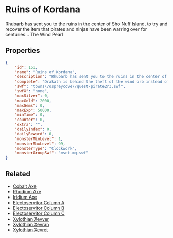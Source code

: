 # Ruins of Kordana

Rhubarb has sent you to the ruins in the center of Sho Nuff Island, to try and recover the item that pirates and ninjas have been warring over for centuries... The Wind Pearl

## Properties

```json
{
    "id": 151,
    "name": "Ruins of Kordana",
    "description": "Rhubarb has sent you to the ruins in the center of Sho Nuff Island, to try and recover the item that pirates and ninjas have been warring over for centuries... The Wind Pearl",
    "complete": "Drakath is behind the theft of the wind orb instead of the ninjas! The ruins are, in reality, the remains of a giant fighting machine! Things on Sho Nuff Island are not at all what they seem.",
    "swf": "towns\/ospreycove\/quest-pirate2r3.swf",
    "swfX": "none",
    "maxSilver": 0,
    "maxGold": 2000,
    "maxGems": 0,
    "maxExp": 50000,
    "minTime": 0,
    "counter": 0,
    "extra": "",
    "dailyIndex": 0,
    "dailyReward": 0,
    "monsterMinLevel": 1,
    "monsterMaxLevel": 99,
    "monsterType": "Clockwork",
    "monsterGroupSwf": "mset-mq.swf"
}
```

## Related

- [Cobalt Axe](../items/1016-cobalt-axe.md)
- [Rhodium Axe](../items/1017-rhodium-axe.md)
- [Iridium Axe](../items/1018-iridium-axe.md)
- [Electoservitor Column A](../items/1019-electoservitor-column-a.md)
- [Electoservitor Column B](../items/1020-electoservitor-column-b.md)
- [Electoservitor Column C](../items/1021-electoservitor-column-c.md)
- [Xylothian Xevver](../items/1022-xylothian-xevver.md)
- [Xylothian Xevran](../items/1023-xylothian-xevran.md)
- [Xylothian Xevret](../items/1024-xylothian-xevret.md)

